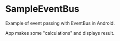 # SampleEventBus

Example of event passing with EventBus in Android.

App makes some "calculations" and displays result.

